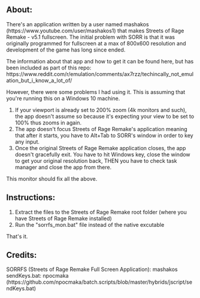 <h2>About:</h2>
<p>There's an application written by a user named mashakos (https://www.youtube.com/user/mashakos1) that makes Streets of Rage Remake - v5.1 fullscreen. The initial problem with SORR is that it was originally programmed for fullscreen at a max of 800x600 resolution and development of the game has long since ended. 
</p>
The information about that app and how to get it can be found here, but has been included as part of this repo:
https://www.reddit.com/r/emulation/comments/ax7rzz/techincally_not_emulation_but_i_know_a_lot_of/ 

However, there were some problems I had using it. This is assuming that you're running this on a Windows 10 machine.
<ol>
<li>If your viewport is already set to 200% zoom (4k monitors and such), the app doesn't assume so because it's expecting your view to be set to 100% thus zooms in again.</li>
<li>The app doesn't focus Streets of Rage Remake's application meaning that after it starts, you have to Alt+Tab to SORR's window in order to key any input.</li>
<li>Once the original Streets of Rage Remake application closes, the app doesn't gracefully exit. You have to hit Windows key, close the window to get your original resolution back, THEN you have to check task manager and close the app from there.</li>
  </ol>
  
This monitor should fix all the above.

<h2>Instructions:</h2>
<ol>
<li>Extract the files to the Streets of Rage Remake root folder (where you have Streets of Rage Remake installed)</li>
<li>Run the "sorrfs_mon.bat" file instead of the native excutable</li>
</ol>

That's it.

<h2>Credits:</h2>
SORRFS (Streets of Rage Remake Full Screen Application): mashakos
sendKeys.bat: npocmaka (https://github.com/npocmaka/batch.scripts/blob/master/hybrids/jscript/sendKeys.bat)
